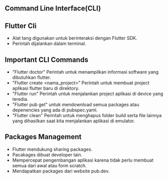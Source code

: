 ## Command Line Interface(CLI)

## Flutter Cli
- Alat tang digunakan untuk berinteraksi dengan Flutter SDK.
- Perintah dijalankan dalam terminal.

## Important CLI Commands
- "Flutter doctor" Perintah untuk menampilkan informasi software yang dibutuhkan flutter.
- "Flutter create <nama_project>" Perintah untuk membuat project aplikasi flutter baru di direktory.
- "Flutter run" Perintah untuk menjalankan project aplikasi di device yang teredia.
- "Flutter pub get" untuk mendownload semua packages atau depenencies yang ada di pubspec.yaml.
- "Flutter clean" Perintah untuk menghapus folder build serta file lainnya yang dihasilkan saat kita menjalankan aplikasi di emulator.

## Packages Management
- Flutter mendukung sharing packages.
- Pacakages dibuat developer lain.
- Mempercepat pengembangan aplikasi karena tidak perlu membuat semua dari awal atau form scratch.
- Mendapatkan packages dari website pub.dev.